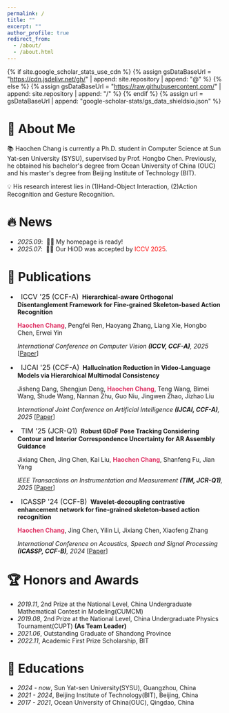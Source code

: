 ```yaml
---
permalink: /
title: ""
excerpt: ""
author_profile: true
redirect_from: 
  - /about/
  - /about.html
---
```


{% if site.google_scholar_stats_use_cdn %}
{% assign gsDataBaseUrl = "https://cdn.jsdelivr.net/gh/" | append: site.repository | append: "@" %}
{% else %}
{% assign gsDataBaseUrl = "https://raw.githubusercontent.com/" | append: site.repository | append: "/" %}
{% endif %}
{% assign url = gsDataBaseUrl | append: "google-scholar-stats/gs_data_shieldsio.json" %}

<span class='anchor' id='about-me'></span>
# 📜 About Me
📚 Haochen Chang is currently a Ph.D. student in Computer Science at Sun Yat-sen University (SYSU), supervised by Prof. Hongbo Chen. Previously, he obtained his bachelor's degree from Ocean University of China (OUC) and his master's degree from Beijing Institute of Technology (BIT).

💡 His research interest lies in (1)Hand-Object Interaction, (2)Action Recognition and Gesture Recognition.


<span class='anchor' id='-news'></span>
# 🔥 News
- *2025.09*: &nbsp;🎉🎉 My homepage is ready!
- *2025.07*: &nbsp;🎉🎉 Our HiOD was accepted by <span style="color:Red ;">ICCV 2025</span>.


<span class='anchor' id='-publications'></span>
# 📝 Publications 
- &nbsp; <span class="badge" style="font-size:16px;">ICCV '25 (CCF-A)</span> &nbsp;**Hierarchical-aware Orthogonal Disentanglement Framework for Fine-grained Skeleton-based Action Recognition**

  <span style="font-size:14px;"><strong style="color:#DE3163;">Haochen Chang</strong>, Pengfei Ren, Haoyang Zhang, Liang Xie, Hongbo Chen, Erwei Yin </span>

  <span style="font-size:14px;">*International Conference on Computer Vision **(ICCV, CCF-A)**, 2025* </span>[[Paper](1998CHC.github.io)]


- &nbsp; <span class="badge" style="font-size:16px;">IJCAI '25 (CCF-A)</span> &nbsp;**Hallucination Reduction in Video-Language Models via Hierarchical Multimodal Consistency**

  <span style="font-size:14px;">Jisheng Dang, Shengjun Deng, <strong style="color:#DE3163;">Haochen Chang</strong>, Teng Wang, Bimei Wang, Shude Wang, Nannan Zhu, Guo Niu, Jingwen Zhao, Jizhao Liu </span>

  <span style="font-size:14px;">*International Joint Conference on Artificial Intelligence **(IJCAI, CCF-A)**, 2025* </span>[[Paper](https://www.ijcai.org/proceedings/2025/1019.pdf)]


- &nbsp; <span class="badge" style="font-size:16px;">TIM '25 (JCR-Q1)</span> &nbsp;**Robust 6DoF Pose Tracking Considering Contour and Interior Correspondence Uncertainty for AR Assembly Guidance**

  <span style="font-size:14px;">Jixiang Chen, Jing Chen, Kai Liu, <strong style="color:#DE3163;">Haochen Chang</strong>, Shanfeng Fu, Jian Yang </span>

  <span style="font-size:14px;">*IEEE Transactions on Instrumentation and Measurement **(TIM, JCR-Q1)**, 2025* </span>[[Paper](https://arxiv.org/pdf/2502.11971)]


- &nbsp; <span class="badge" style="font-size:16px;">ICASSP '24 (CCF-B)</span> &nbsp;**Wavelet-decoupling contrastive enhancement network for fine-grained skeleton-based action recognition**

  <span style="font-size:14px;"><strong style="color:#DE3163;">Haochen Chang</strong>, Jing Chen, Yilin Li, Jixiang Chen, Xiaofeng Zhang </span>

  <span style="font-size:14px;">*International Conference on Acoustics, Speech and Signal Processing **(ICASSP, CCF-B)**, 2024* </span>[[Paper](https://arxiv.org/pdf/2402.02210)]



<span class='anchor' id='-honors-and-awards'></span>
# 🏆 Honors and Awards
- *2019.11*,   2nd Prize at the National Level, China Undergraduate Mathematical Contest in Modeling(CUMCM)
- *2019.08*,   2nd Prize at the National Level, China Undergraduate Physics Tournament(CUPT) **(As Team Leader)**
- *2021.06*,   Outstanding Graduate of Shandong Province
- *2022.11*,   Academic First Prize Scholarship, BIT

<span class='anchor' id='-educations'></span>
# 📖 Educations
- *2024 -  now*,  Sun Yat-sen University(SYSU), Guangzhou, China
- *2021 - 2024*,  Beijing Institute of Technology(BIT), Beijing, China
- *2017 - 2021*,  Ocean University of China(OUC), Qingdao, China
